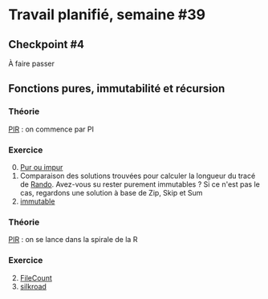 # Travail planifié, semaine #39

## Checkpoint #4
À faire passer

##  Fonctions pures, immutabilité et récursion
### Théorie
[PIR](../supports/source/04-PIR1.md) : on commence par PI

###  Exercice
0. [Pur ou impur](../exos/vrac/PureImpureA.pdf)
1. Comparaison des solutions trouvées pour calculer la longueur du tracé de [Rando](../exos/randoPureZip/README.md). Avez-vous su rester purement immutables ? Si ce n'est pas le cas, regardons une solution à base de Zip, Skip et Sum
2. [immutable](../exos/immutable)

### Théorie
[PIR](../supports/source/04-PIR1.md) : on se lance dans la spirale de la R

###  Exercice
2. [FileCount](../exos/filecount)
3. [silkroad](../exos/silkroad)

